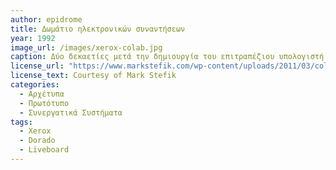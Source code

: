 ```yaml
---
author: epidrome
title: Δωμάτιο ηλεκτρονικών συναντήσεων 
year: 1992 
image_url: /images/xerox-colab.jpg
caption: Δύο δεκαετίες μετά την δημιουργία του επιτραπέζιου υπολογιστή γραφείου οι ερευνητές του Xerox PARC δημιουργούν λογισμικό που διευκολύνει την σύγχρονη συνεργασία δια ζώσης, όπου εκτός από τους προσωπικούς υπολογιστές προσθέτουν και τον ηλεκτρονικό πίνακα τοίχου. 
license_url: "https://www.markstefik.com/wp-content/uploads/2011/03/colab.jpg" 
license_text: Courtesy of Mark Stefik 
categories:
  - Αρχέτυπα 
  - Πρωτότυπο
  - Συνεργατικά Συστήματα
tags:
  - Xerox
  - Dorado
  - Liveboard
---
```

